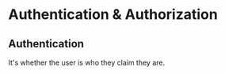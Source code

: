 # Authentication & Authorization

## Authentication

It's whether the user is who they claim they are.
